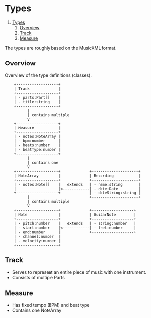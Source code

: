 # Types

1. [Types](#types)
   1. [Overview](#overview)
   2. [Track](#track)
   3. [Measure](#measure)

The types are roughly based on the MusicXML format.

## Overview

Overview of the type definitions (classes).

```
    +-------------------+
    | Track             |
    +-------------------+
    | - parts:Part[]    |
    | - title:string    |
    +-------------------+
          |
          | contains multiple
          V
    +-------------------+
    | Measure           |
    +-------------------+
    | - notes:NoteArray |
    | - bpm:number      |
    | - beats:number    |
    | - beatType:number |
    +-------------------+
          |
          | contains one
          V
    +-------------------+             +---------------------+
    | NoteArray         |             | Recording           |
    +-------------------+             +---------------------+
    | - notes:Note[]    |   extends   | - name:string       |
    |                   |<------------| - date:Date         |
    +-------------------+             | - dateString:string |
          |                           +---------------------+
          | contains multiple
          V
    +-------------------+             +-------------------+
    | Note              |             | GuitarNote        |
    +-------------------+             +-------------------+
    | - pitch:number    |   extends   | - string:number   |
    | - start:number    |<------------| - fret:number     |
    | - end:number      |             +-------------------+
    | - channel:number  |
    | - velocity:number |
    +-------------------+
```

## Track

- Serves to represent an entire piece of music with one instrument.
- Consists of multiple Parts

## Measure

- Has fixed tempo (BPM) and beat type
- Contains one NoteArray
